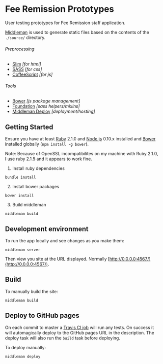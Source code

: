 Fee Remission Prototypes
========================

User testing prototypes for Fee Remission staff application.

[Middleman](http://middlemanapp.com) is used to generate static files based on the contents of the `./source/` directory.

###### Preprocessing
- [Slim](http://slim-lang.com) *[for html]*
- [SASS](http://sass-lang.com) *[for css]*
- [CoffeeScript](http://coffeescript.org) *[for js]*

###### Tools
- [Bower](http://bower.io) *[js package management]*
- [Foundation](http://foundation.zurb.com/docs/) *[sass helpers/mixins]*
- [Middleman Deploy](https://github.com/karlfreeman/middleman-deploy) *[deployment/hosting]*

## Getting Started

Ensure you have at least [Ruby](https://www.ruby-lang.org/en/) 2.1.0 and [Node.js](http://nodejs.org/) 0.10.x installed and [Bower](http://bower.io/) installed globally (`npm install -g bower`).

Note: Because of OpenSSL incompatibilites on my machine with Ruby 2.1.0, I use ruby 2.1.5 and it appears to work fine.

1. Install ruby dependencies
  ```
  bundle install
  ```

2. Install bower packages
  ```
  bower install
  ```

3. Build middleman
  ```
  middleman build
  ```

## Development environment

To run the app locally and see changes as you make them:

  ```
  middleman server
  ```

Then view you site at the URL displayed. Normally [http://0.0.0.0:4567/](http://0.0.0.0:4567/).

## Build

To manually build the site:
  ```
  middleman build
  ```

## Deploy to GitHub pages

On each commit to master a [Travis CI job](https://travis-ci.org/ministryofjustice/./) will run any tests. On success it will automagically deploy to the GitHub pages URL in the description. The deploy task will also run the `build` task before deploying.

To deploy manually:
  ```
  middleman deploy
  ```

